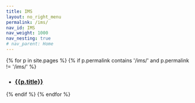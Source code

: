 ```yaml
---
title: IMS
layout: no_right_menu
permalink: /ims/
nav_id: IMS
nav_weight: 1000
nav_nesting: true
# nav_parent: Home
---
```


{% for p in site.pages %}
{% if p.permalink contains '/ims/' and p.permalink != '/ims/' %}
- ### [{{p.title}}]({{site.url}}{{p.url}})
{% endif %}
{% endfor %}
